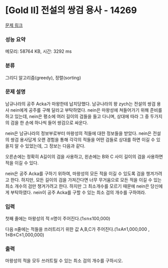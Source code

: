# [Gold II] 전설의 쌍검 용사 - 14269 

[문제 링크](https://www.acmicpc.net/problem/14269) 

### 성능 요약

메모리: 58764 KB, 시간: 3292 ms

### 분류

그리디 알고리즘(greedy), 정렬(sorting)

### 문제 설명

<p>남규나라의 공주 Acka가 마왕한테 납치당했다. 남규나라의 왕 zych는 전설의 쌍검 용사 nein에게 공주를 구해 달라고 부탁하였다. nein은 마왕성에 쳐들어가기 위해 준비를 하고 있는데, nein은 평소에 여러 길이의 검들을 들고 다니며, 상대에 따라 그 중 두가지의 검을 한 손에 하나씩 들어 쌍검으로 싸운다.</p>

<p>nein은 남규나라의 정보부로부터 마왕성의 적들에 대한 정보들을 받았다. nein은 전설의 쌍검 용사답게 오랜 경험을 통해 각각의 적들을 어떤 검들로 상대를 하면 이길 수 있을지 알 수 있었는데, 그 정보는 다음과 같다.</p>

<p>오른손에는 정확히 A길이의 검을 사용하고, 왼손에는 B와 C 사이 길이의 검을 사용하면 적을 이길 수 있다.</p>

<p>nein은 공주 Acka를 구하기 위하여, 마왕성의 모든 적을 이길 수 있도록 검을 챙겨가려고 한다. 하지만, 모든 길이의 검을 가져간다면 너무 무거움으로 모든 적을 이길 수 있는 최소 개수의 검만 챙겨가려고 한다. 하지만 그 최소개수를 모르기 때문에 nein은 당신에게 부탁하였다. nein이 공주 Acka를 구할 수 있는 최소 검의 개수를 구하여라.</p>

### 입력 

 <p>첫째 줄에는 마왕성의 적 n명이 주어진다.(1≤n≤100,000)</p>

<p>다음 n줄에는 적들을 쓰러트리기 위한 값 A,B,C가 주어진다.(1≤A≤1,000,000 , 1≤B≤C≤1,000,000)</p>

### 출력 

 <p>마왕성의 적을 모두 쓰러트릴 수 있는 최소 검의 개수를 구하시오.</p>

